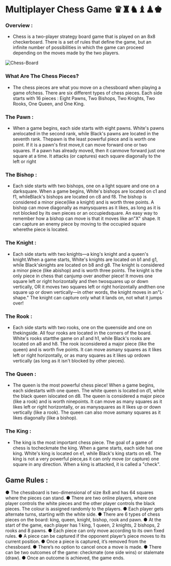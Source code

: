 # Multiplayer Chess Game ♛♜♞♝♟♚
### Overview :
- Chess is a two-player strategy board game that is played on an 8x8 checkerboard. There is a
set of rules that define the game, but an infinite number of possibilities in which the game
can proceed depending on the moves made by the two players.


![Chess-Board](https://user-images.githubusercontent.com/100460439/201519765-b6552291-f411-4af1-8776-5c5f22567699.png)

### What Are The Chess Pieces?
- The chess pieces are what you move on a chessboard when playing a game ofchess. There are six different types of chess pieces. Each side starts with 16 pieces : Eight Pawns, Two Bishops, Two Knights, Two Rooks, One Queen, and One King.

### The Pawn :
- When a game begins, each side starts with eight pawns. White's pawns arelocated in the second rank, while Black's pawns are located in the seventh rank. Thepawn is the least powerful piece and is worth one point. If it is a pawn's ﬁrst move,it can move forward one or two squares. If a pawn has already moved, then it canmove forward just one square at a time. It attacks (or captures) each square diagonally to the left or right
### The Bishop : 
- Each side starts with two bishops, one on a light square and one on a darksquare. When a game begins, White's bishops are located on c1 and f1, whileBlack's bishops are located on c8 and f8. The bishop is considered a minor piece(like a knight) and is worth three points. A bishop can move diagonally as manysquares as it likes, as long as it is not blocked by its own pieces or an occupiedsquare. An easy way to remember how a bishop can move is that it moves like an"X" shape. It can capture an enemy piece by moving to the occupied square wherethe piece is located.
### The Knight :
- Each side starts with two knights—a king's knight and a queen's knight.When a game starts, White's knights are located on b1 and g1, while Black'sknights are located on b8 and g8. The knight is considered a minor piece (like abishop) and is worth three points. The knight is the only piece in chess that canjump over another piece! It moves one square left or right horizontally and then twosquares up or down vertically, OR it moves two squares left or right horizontally andthen one square up or down vertically—in other words, the knight moves in an"L-shape." The knight can capture only what it lands on, not what it jumps over!
### The Rook :
- Each side starts with two rooks, one on the queenside and one on thekingside. All four rooks are located in the corners of the board. White's rooks startthe game on a1 and h1, while Black's rooks are located on a8 and h8. The rook isconsidered a major piece (like the queen) and is worth ﬁve points. It can move asmany squares as it likes left or right horizontally, or as many squares as it likes up ordown vertically (as long as it isn't blocked by other pieces).
### The Queen :
- The queen is the most powerful chess piece! When a game begins, each sidestarts with one queen. The white queen is located on d1, while the black queen islocated on d8. The queen is considered a major piece (like a rook) and is worth ninepoints. It can move as many squares as it likes left or right horizontally, or as manysquares as it likes up or down vertically (like a rook). The queen can also move asmany squares as it likes diagonally (like a bishop).
### The King :
- The king is the most important chess piece. The goal of a game of chess is tocheckmate the king. When a game starts, each side has one king. White's king is located on e1, while Black's king starts on e8. The king is not a very powerful piece,as it can only move (or capture) one square in any direction. When a king is attacked, it is called a "check".

## Game Rules :
● The chessboard is two-dimensional of size 8x8 and has 64 squares where the pieces
can stand.
● There are two online players, where one player controls the white pieces and the
other player controls the black pieces. The colour is assigned randomly to the
players.
● Each player gets alternate turns, starting with the white side.
● There are 6 types of chess pieces on the board: king, queen, knight, bishop, rook and
pawn.
● At the start of the game, each player has 1 king, 1 queen, 2 knights, 2 bishops, 2
rooks and 8 pawns.
● Each piece can only move according to its own fixed rules.
● A piece can be captured if the opponent player’s piece moves to its current position.
● Once a piece is captured, it’s removed from the chessboard.
● There’s no option to cancel once a move is made.
● There can be two outcomes of the game: checkmate (one side wins) or stalemate
(draw).
● Once an outcome is achieved, the game ends.
